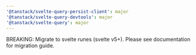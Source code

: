 ```yaml
---
'@tanstack/svelte-query-persist-client': major
'@tanstack/svelte-query-devtools': major
'@tanstack/svelte-query': major
---
```


BREAKING: Migrate to svelte runes (svelte v5+). Please see documentation for migration guide.
